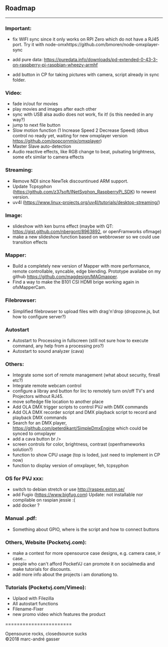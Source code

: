 ## Roadmap
**********
### Important:<br />
- fix WIFI sync since it only works on RPI Zero which do not have a RJ45 port. Try it with node-omxhttps://github.com/bmoren/node-omxplayer-sync <br />

- add pure data: https://puredata.info/downloads/pd-extended-0-43-3-on-raspberry-pi-raspbian-wheezy-armhf<br />
- add button in CP for taking pictures with camera, script already in sync folder. <br />

### Video: <br />
- fade in/out for movies <br />
- play movies and images after each other <br />
- sync with USB alsa audio does not work, fix it! (is this needed in any way?)<br />
- jump to next file button <br />
- Slow motion function (1 Increase Speed 2 Decrease Speed) (dbus control no ready yet, waiting for new omxplayer version https://github.com/popcornmix/omxplayer)<br />
- Master Slave auto-detection<br />
- Audio reactive effects, like RGB change to beat, pulsating brightness, some efx similar to camera effects<br />

### Streaming: <br />
- Remove NDI since NewTek discountinued ARM support.
- Update Tcpsyphon (https://github.com/z37soft/INetSyphon_RaspberryPi_SDK) to newest version.
- uv4l (https://www.linux-projects.org/uv4l/tutorials/desktop-streaming/)

### Image: <br />
- slideshow with ken burns effect (maybe with QT: https://gist.github.com/nbergont/8963892, or openFramworks ofImage) <br />
- make a new slideshow function based on webbrowser so we could use transition effects <br />

### Mapper: <br />
- Build a completely new version of Mapper with more performance, remote controllable, syncable, edge blending. Prototype availabe on my github https://github.com/magdesign/MAGmapper. <br />
- Find a way to make the B101 CSI HDMI brige working again in ofxMapperCam. <br />

### Filebrowser: <br />
- Simplified filebrowser to upload files with drag'n'drop (dropzone.js, but how to configure server?) <br />

### Autostart
- Autostart to Processing in fullscreen (still not sure how to execute command, any help from a processing pro?) <br />
- Autostart to sound analyzer (cava)  <br />

### Others:<br />
- Integrate some sort of remote management (what about security, fireall etc?) <br />
- Integrate remote webcam control  <br />
- configure a libray and button for lirc to remotely turn on/off TV's and Projectors without RJ45. <br />
- move softedge file location to another place<br />
- Add OLA DMX trigger scripts to control PVJ with DMX commands<br />
- Add OLA DMX recorder script and DMX playback script to record and playback DMX commands <br />
- Search for an DMX player, https://github.com/peterdikant/SimpleDmxEngine which could be synced to omxplayer <br />
- add a cava button br />
- screen controls for color, brightness, contrast (openframeworks solution?) <br />
- function to show CPU usage (top is loded, just need to implement in CP now)<br />
- function to display version of omxplayer, feh, tcpsyphon<br />


### OS for PVJ xxx: <br />
- switch to debian stretch or use http://raspex.exton.se/ <br />
- add Fugio (https://www.bigfug.com) Update: not installable nor compilable on raspian jessie :( <br />
- add docker ? <br />

### Manual .pdf: <br />
- Something about GPIO, where is the script and how to connect buttons <br />

### Others, Website (Pocketvj.com): <br />

- make a contest for more opensource case designs, e.g. camera case, ir case... <br />
- people who can't afford PocketVJ can promote it on socialmedia and make tutorials for discounts.  <br />
- add more info about the projects i am donationg to. <br />


### Tutorials (Pocketvj.com/Vimeo): <br />

- Uplaod with Filezilla<br />
- All autostart functions <br />
- Filename-Fixer<br />
- new promo video which features the product <br />

=======================<br />

Opensource rocks, closedsource sucks<br />
©2018 marc-andré gasser

